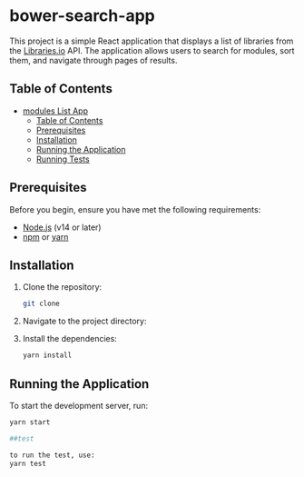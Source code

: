# bower-search-app

This project is a simple React application that displays a list of libraries from the [Libraries.io](https://libraries.io) API. The application allows users to search for modules, sort them, and navigate through pages of results.

## Table of Contents

- [modules List App](#libraries-list-app)
  - [Table of Contents](#table-of-contents)
  - [Prerequisites](#prerequisites)
  - [Installation](#installation)
  - [Running the Application](#running-the-application)
  - [Running Tests](#running-tests)

## Prerequisites

Before you begin, ensure you have met the following requirements:

- [Node.js](https://nodejs.org/) (v14 or later)
- [npm](https://www.npmjs.com/) or [yarn](https://yarnpkg.com/)

## Installation

1. Clone the repository:

    ```bash
    git clone
    ```

2. Navigate to the project directory:


3. Install the dependencies:

    ```bash
    yarn install
    ```

## Running the Application

To start the development server, run:

```bash
yarn start

##test

to run the test, use:
yarn test
